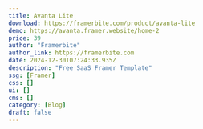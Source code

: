 ```yaml
---
title: Avanta Lite
download: https://framerbite.com/product/avanta-lite
demo: https://avanta.framer.website/home-2
price: 39
author: "Framerbite"
author_link: https://framerbite.com
date: 2024-12-30T07:24:33.935Z
description: "Free SaaS Framer Template"
ssg: [Framer]
css: []
ui: []
cms: []
category: [Blog]
draft: false
---
```

